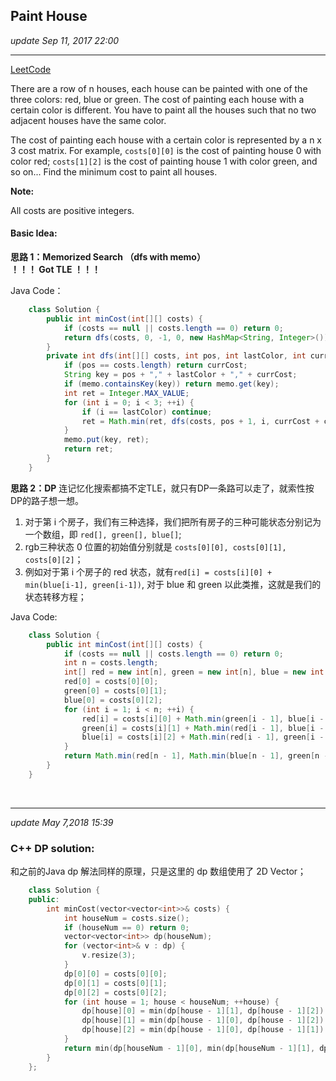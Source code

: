 ## Paint House
_update Sep 11, 2017  22:00_

---
[LeetCode](https://leetcode.com/problems/paint-house/discuss/)

There are a row of n houses, each house can be painted with one of the three colors: red, blue or green. The cost of painting each house with a certain color is different. You have to paint all the houses such that no two adjacent houses have the same color.

The cost of painting each house with a certain color is represented by a n x 3 cost matrix. For example, `costs[0][0]` is the cost of painting house 0 with color red; `costs[1][2]` is the cost of painting house 1 with color green, and so on... Find the minimum cost to paint all houses.

**Note:**

All costs are positive integers.

#### Basic Idea:
**思路 1：Memorized Search （dfs with memo）**  
**！！！  Got TLE   ！！！**

Java Code：
```java
    class Solution {
        public int minCost(int[][] costs) {
            if (costs == null || costs.length == 0) return 0;
            return dfs(costs, 0, -1, 0, new HashMap<String, Integer>());
        }
        private int dfs(int[][] costs, int pos, int lastColor, int currCost, Map<String, Integer> memo) {
            if (pos == costs.length) return currCost;
            String key = pos + "," + lastColor + "," + currCost;
            if (memo.containsKey(key)) return memo.get(key);
            int ret = Integer.MAX_VALUE;
            for (int i = 0; i < 3; ++i) {
                if (i == lastColor) continue;
                ret = Math.min(ret, dfs(costs, pos + 1, i, currCost + costs[pos][i], memo));
            }
            memo.put(key, ret);
            return ret;
        }
    }
```

**思路 2：DP**
连记忆化搜索都搞不定TLE，就只有DP一条路可以走了，就索性按DP的路子想一想。

1.  对于第 i 个房子，我们有三种选择，我们把所有房子的三种可能状态分别记为一个数组，即 `red[], green[], blue[]`;
2.  rgb三种状态 0 位置的初始值分别就是 `costs[0][0], costs[0][1], costs[0][2]`；
3.  例如对于第 i 个房子的 red 状态，就有`red[i] = costs[i][0] + min(blue[i-1], green[i-1])`, 对于 blue 和 green 以此类推，这就是我们的状态转移方程；

Java Code:
```java
    class Solution {
        public int minCost(int[][] costs) {
            if (costs == null || costs.length == 0) return 0;
            int n = costs.length;
            int[] red = new int[n], green = new int[n], blue = new int[n];
            red[0] = costs[0][0];
            green[0] = costs[0][1];
            blue[0] = costs[0][2];
            for (int i = 1; i < n; ++i) {
                red[i] = costs[i][0] + Math.min(green[i - 1], blue[i - 1]);
                green[i] = costs[i][1] + Math.min(red[i - 1], blue[i - 1]);
                blue[i] = costs[i][2] + Math.min(red[i - 1], green[i - 1]);                                  
            }
            return Math.min(red[n - 1], Math.min(blue[n - 1], green[n - 1]));
        }
    }
```

<br>

---
_update May 7,2018  15:39_

### C++ DP solution:
和之前的Java dp 解法同样的原理，只是这里的 dp 数组使用了 2D Vector；
```cpp
    class Solution {
    public:
        int minCost(vector<vector<int>>& costs) {
            int houseNum = costs.size();
            if (houseNum == 0) return 0;
            vector<vector<int>> dp(houseNum);
            for (vector<int>& v : dp) {
                v.resize(3);
            }
            dp[0][0] = costs[0][0];
            dp[0][1] = costs[0][1];
            dp[0][2] = costs[0][2];
            for (int house = 1; house < houseNum; ++house) {
                dp[house][0] = min(dp[house - 1][1], dp[house - 1][2]) + costs[house][0];
                dp[house][1] = min(dp[house - 1][0], dp[house - 1][2]) + costs[house][1];
                dp[house][2] = min(dp[house - 1][0], dp[house - 1][1]) + costs[house][2];
            }
            return min(dp[houseNum - 1][0], min(dp[houseNum - 1][1], dp[houseNum - 1][2]));
        }
    };
```








    
    
    